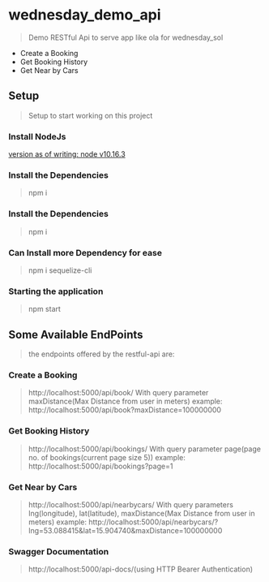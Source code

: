 # wednesday_demo_api
> Demo RESTful Api to serve app like ola for wednesday_sol

*   Create a Booking
*   Get Booking History
*   Get Near by Cars

## Setup
> Setup to start working on this project

### Install NodeJs
[version as of writing: node v10.16.3](https://nodejs.org/en/download/)


### Install the Dependencies
> npm i

### Install the Dependencies
> npm i

### Can Install more Dependency for ease
>npm i sequelize-cli

### Starting the application
>npm start

## Some Available EndPoints
>the endpoints offered by the restful-api are:

### Create a Booking
>http://localhost:5000/api/book/
>With query parameter maxDistance(Max Distance from user in meters)
>example: http://localhost:5000/api/book?maxDistance=100000000

### Get Booking History
>http://localhost:5000/api/bookings/
>With query parameter page(page no. of bookings(current page size 5))
>example: http://localhost:5000/api/bookings?page=1

### Get Near by Cars
>http://localhost:5000/api/nearbycars/
>With query parameters lng(longitude), lat(latitude), maxDistance(Max Distance from user in meters)
>example: http://localhost:5000/api/nearbycars/?lng=53.088415&lat=15.904740&maxDistance=100000000

### Swagger Documentation
>http://localhost:5000/api-docs/(using HTTP Bearer Authentication)
